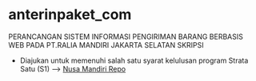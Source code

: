 # anterinpaket_com


PERANCANGAN SISTEM INFORMASI PENGIRIMAN BARANG BERBASIS WEB PADA PT.RALIA MANDIRI JAKARTA SELATAN
SKRIPSI

- Diajukan untuk memenuhi salah satu syarat kelulusan  program Strata Satu (S1) --> <a href="https://repository.nusamandiri.ac.id/repo/5032/PERANCANGAN-SISTEM-INFORMASI-PENGIRIMAN-BARANG-BERBASIS-WEB-PADA-PT.RALIA-MANDIRI-JAKARTA-SELATAN">Nusa Mandiri Repo</a>
